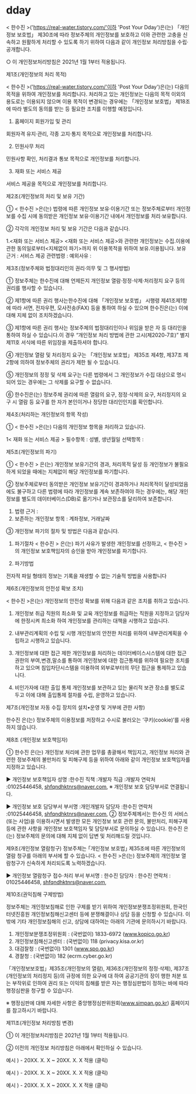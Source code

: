 # dday
< 한수진 >('https://real-water.tistory.com/'이하 'Post Your Dday')은(는) 「개인정보 보호법」 제30조에 따라 정보주체의 개인정보를 보호하고 이와 관련한 고충을 신속하고 원활하게 처리할 수 있도록 하기 위하여 다음과 같이 개인정보 처리방침을 수립·공개합니다.

○ 이 개인정보처리방침은 2021년 1월 1부터 적용됩니다.


제1조(개인정보의 처리 목적)

< 한수진 >('https://real-water.tistory.com/'이하 'Post Your Dday')은(는) 다음의 목적을 위하여 개인정보를 처리합니다. 처리하고 있는 개인정보는 다음의 목적 이외의 용도로는 이용되지 않으며 이용 목적이 변경되는 경우에는 「개인정보 보호법」 제18조에 따라 별도의 동의를 받는 등 필요한 조치를 이행할 예정입니다.

1. 홈페이지 회원가입 및 관리

회원자격 유지·관리, 각종 고지·통지 목적으로 개인정보를 처리합니다.


2. 민원사무 처리

민원사항 확인, 처리결과 통보 목적으로 개인정보를 처리합니다.


3. 재화 또는 서비스 제공

서비스 제공을 목적으로 개인정보를 처리합니다.




제2조(개인정보의 처리 및 보유 기간)

① < 한수진 >은(는) 법령에 따른 개인정보 보유·이용기간 또는 정보주체로부터 개인정보를 수집 시에 동의받은 개인정보 보유·이용기간 내에서 개인정보를 처리·보유합니다.

② 각각의 개인정보 처리 및 보유 기간은 다음과 같습니다.

1.<재화 또는 서비스 제공>
<재화 또는 서비스 제공>와 관련한 개인정보는 수집.이용에 관한 동의일로부터<지체없이 파기>까지 위 이용목적을 위하여 보유.이용됩니다.
보유근거 : 서비스 제공
관련법령 :
예외사유 :


제3조(정보주체와 법정대리인의 권리·의무 및 그 행사방법)



① 정보주체는 한수진에 대해 언제든지 개인정보 열람·정정·삭제·처리정지 요구 등의 권리를 행사할 수 있습니다.

② 제1항에 따른 권리 행사는한수진에 대해 「개인정보 보호법」 시행령 제41조제1항에 따라 서면, 전자우편, 모사전송(FAX) 등을 통하여 하실 수 있으며 한수진은(는) 이에 대해 지체 없이 조치하겠습니다.

③ 제1항에 따른 권리 행사는 정보주체의 법정대리인이나 위임을 받은 자 등 대리인을 통하여 하실 수 있습니다.이 경우 “개인정보 처리 방법에 관한 고시(제2020-7호)” 별지 제11호 서식에 따른 위임장을 제출하셔야 합니다.

④ 개인정보 열람 및 처리정지 요구는 「개인정보 보호법」 제35조 제4항, 제37조 제2항에 의하여 정보주체의 권리가 제한 될 수 있습니다.

⑤ 개인정보의 정정 및 삭제 요구는 다른 법령에서 그 개인정보가 수집 대상으로 명시되어 있는 경우에는 그 삭제를 요구할 수 없습니다.

⑥ 한수진은(는) 정보주체 권리에 따른 열람의 요구, 정정·삭제의 요구, 처리정지의 요구 시 열람 등 요구를 한 자가 본인이거나 정당한 대리인인지를 확인합니다.



제4조(처리하는 개인정보의 항목 작성)

① < 한수진 >은(는) 다음의 개인정보 항목을 처리하고 있습니다.

1< 재화 또는 서비스 제공 >
필수항목 : 성별, 생년월일
선택항목 :


제5조(개인정보의 파기)


① < 한수진 > 은(는) 개인정보 보유기간의 경과, 처리목적 달성 등 개인정보가 불필요하게 되었을 때에는 지체없이 해당 개인정보를 파기합니다.

② 정보주체로부터 동의받은 개인정보 보유기간이 경과하거나 처리목적이 달성되었음에도 불구하고 다른 법령에 따라 개인정보를 계속 보존하여야 하는 경우에는, 해당 개인정보를 별도의 데이터베이스(DB)로 옮기거나 보관장소를 달리하여 보존합니다.
1. 법령 근거 :
2. 보존하는 개인정보 항목 : 계좌정보, 거래날짜

③ 개인정보 파기의 절차 및 방법은 다음과 같습니다.
1. 파기절차
< 한수진 > 은(는) 파기 사유가 발생한 개인정보를 선정하고, < 한수진 > 의 개인정보 보호책임자의 승인을 받아 개인정보를 파기합니다.

2. 파기방법

전자적 파일 형태의 정보는 기록을 재생할 수 없는 기술적 방법을 사용합니다



제6조(개인정보의 안전성 확보 조치)

< 한수진 >은(는) 개인정보의 안전성 확보를 위해 다음과 같은 조치를 취하고 있습니다.

1. 개인정보 취급 직원의 최소화 및 교육
개인정보를 취급하는 직원을 지정하고 담당자에 한정시켜 최소화 하여 개인정보를 관리하는 대책을 시행하고 있습니다.

2. 내부관리계획의 수립 및 시행
개인정보의 안전한 처리를 위하여 내부관리계획을 수립하고 시행하고 있습니다.

3. 개인정보에 대한 접근 제한
개인정보를 처리하는 데이터베이스시스템에 대한 접근권한의 부여,변경,말소를 통하여 개인정보에 대한 접근통제를 위하여 필요한 조치를 하고 있으며 침입차단시스템을 이용하여 외부로부터의 무단 접근을 통제하고 있습니다.

4. 비인가자에 대한 출입 통제
개인정보를 보관하고 있는 물리적 보관 장소를 별도로 두고 이에 대해 출입통제 절차를 수립, 운영하고 있습니다.




제7조(개인정보 자동 수집 장치의 설치•운영 및 거부에 관한 사항)



한수진 은(는) 정보주체의 이용정보를 저장하고 수시로 불러오는 ‘쿠키(cookie)’를 사용하지 않습니다.

제8조 (개인정보 보호책임자)

① 한수진 은(는) 개인정보 처리에 관한 업무를 총괄해서 책임지고, 개인정보 처리와 관련한 정보주체의 불만처리 및 피해구제 등을 위하여 아래와 같이 개인정보 보호책임자를 지정하고 있습니다.

▶ 개인정보 보호책임자
성명 :한수진
직책 :개발자
직급 :개발자
연락처 :01025446458, shfqndhktnrs@naver.com,
※ 개인정보 보호 담당부서로 연결됩니다.

▶ 개인정보 보호 담당부서
부서명 :개인개발자
담당자 :한수진
연락처 :01025446458, shfqndhktnrs@naver.com,
② 정보주체께서는 한수진 의 서비스(또는 사업)을 이용하시면서 발생한 모든 개인정보 보호 관련 문의, 불만처리, 피해구제 등에 관한 사항을 개인정보 보호책임자 및 담당부서로 문의하실 수 있습니다. 한수진 은(는) 정보주체의 문의에 대해 지체 없이 답변 및 처리해드릴 것입니다.

제9조(개인정보 열람청구)
정보주체는 ｢개인정보 보호법｣ 제35조에 따른 개인정보의 열람 청구를 아래의 부서에 할 수 있습니다.
< 한수진 >은(는) 정보주체의 개인정보 열람청구가 신속하게 처리되도록 노력하겠습니다.

▶ 개인정보 열람청구 접수·처리 부서
부서명 : 한수진
담당자 : 한수진
연락처 : 01025446458, shfqndhktnrs@naver.com,


제10조(권익침해 구제방법)



정보주체는 개인정보침해로 인한 구제를 받기 위하여 개인정보분쟁조정위원회, 한국인터넷진흥원 개인정보침해신고센터 등에 분쟁해결이나 상담 등을 신청할 수 있습니다. 이 밖에 기타 개인정보침해의 신고, 상담에 대하여는 아래의 기관에 문의하시기 바랍니다.

1. 개인정보분쟁조정위원회 : (국번없이) 1833-6972 (www.kopico.go.kr)
2. 개인정보침해신고센터 : (국번없이) 118 (privacy.kisa.or.kr)
3. 대검찰청 : (국번없이) 1301 (www.spo.go.kr)
4. 경찰청 : (국번없이) 182 (ecrm.cyber.go.kr)

「개인정보보호법」제35조(개인정보의 열람), 제36조(개인정보의 정정·삭제), 제37조(개인정보의 처리정지 등)의 규정에 의한 요구에 대 하여 공공기관의 장이 행한 처분 또는 부작위로 인하여 권리 또는 이익의 침해를 받은 자는 행정심판법이 정하는 바에 따라 행정심판을 청구할 수 있습니다.

※ 행정심판에 대해 자세한 사항은 중앙행정심판위원회(www.simpan.go.kr) 홈페이지를 참고하시기 바랍니다.

제11조(개인정보 처리방침 변경)


① 이 개인정보처리방침은 2021년 1월 1부터 적용됩니다.

② 이전의 개인정보 처리방침은 아래에서 확인하실 수 있습니다.

예시 ) - 20XX. X. X ~ 20XX. X. X 적용 (클릭)

예시 ) - 20XX. X. X ~ 20XX. X. X 적용 (클릭)

예시 ) - 20XX. X. X ~ 20XX. X. X 적용 (클릭)
